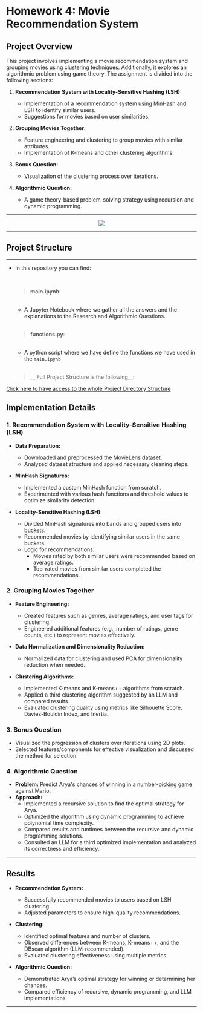 # **Homework 4: Movie Recommendation System**

## **Project Overview**
This project involves implementing a movie recommendation system and grouping movies using clustering techniques. Additionally, it explores an algorithmic problem using game theory. The assignment is divided into the following sections:

1. **Recommendation System with Locality-Sensitive Hashing (LSH):**
   - Implementation of a recommendation system using MinHash and LSH to identify similar users.
   - Suggestions for movies based on user similarities.

2. **Grouping Movies Together:**
   - Feature engineering and clustering to group movies with similar attributes.
   - Implementation of K-means and other clustering algorithms.

3. **Bonus Question:**
   - Visualization of the clustering process over iterations.

4. **Algorithmic Question:**
   - A game theory-based problem-solving strategy using recursion and dynamic programming.

---


<div style="text-align: center;">
  <img src="https://movielens.org/images/site/main-screen.png"/>
</div>

____

## **Project Structure**
___
- In this repository you can find:

    <br>


  > __main.ipynb__:
  
    <br>

    
    - A Jupyter Notebook where we gather all the answers and the explanations to the Research and Algorithmic Questions.
 
    <br>
     
  > __functions.py__:
    
    <br>

    - A python script where we have define the functions we have used in the `main.ipynb`
    
    <br>

  > __ Full Project Structure is the following__:

[Click here to have access to the whole Project Directory Structure](https://uithub.com/emanueleiacca/ADM-HW4)

## **Implementation Details**

### **1. Recommendation System with Locality-Sensitive Hashing (LSH)**
- **Data Preparation:**
  - Downloaded and preprocessed the MovieLens dataset.
  - Analyzed dataset structure and applied necessary cleaning steps.

- **MinHash Signatures:**
  - Implemented a custom MinHash function from scratch.
  - Experimented with various hash functions and threshold values to optimize similarity detection.

- **Locality-Sensitive Hashing (LSH):**
  - Divided MinHash signatures into bands and grouped users into buckets.
  - Recommended movies by identifying similar users in the same buckets.
  - Logic for recommendations:
    - Movies rated by both similar users were recommended based on average ratings.
    - Top-rated movies from similar users completed the recommendations.

### **2. Grouping Movies Together**
- **Feature Engineering:**
  - Created features such as genres, average ratings, and user tags for clustering.
  - Engineered additional features (e.g., number of ratings, genre counts, etc.) to represent movies effectively.

- **Data Normalization and Dimensionality Reduction:**
  - Normalized data for clustering and used PCA for dimensionality reduction when needed.

- **Clustering Algorithms:**
  - Implemented K-means and K-means++ algorithms from scratch.
  - Applied a third clustering algorithm suggested by an LLM and compared results.
  - Evaluated clustering quality using metrics like Silhouette Score, Davies-Bouldin Index, and Inertia.

### **3. Bonus Question**
- Visualized the progression of clusters over iterations using 2D plots.
- Selected features/components for effective visualization and discussed the method for selection.

### **4. Algorithmic Question**
- **Problem:** Predict Arya's chances of winning in a number-picking game against Mario.
- **Approach:**
  - Implemented a recursive solution to find the optimal strategy for Arya.
  - Optimized the algorithm using dynamic programming to achieve polynomial time complexity.
  - Compared results and runtimes between the recursive and dynamic programming solutions.
  - Consulted an LLM for a third optimized implementation and analyzed its correctness and efficiency.

---

## **Results**
- **Recommendation System:**
  - Successfully recommended movies to users based on LSH clustering.
  - Adjusted parameters to ensure high-quality recommendations.

- **Clustering:**
  - Identified optimal features and number of clusters.
  - Observed differences between K-means, K-means++, and the DBscan algorithm (LLM-recommended).
  - Evaluated clustering effectiveness using multiple metrics.

- **Algorithmic Question:**
  - Demonstrated Arya’s optimal strategy for winning or determining her chances.
  - Compared efficiency of recursive, dynamic programming, and LLM implementations.

---
